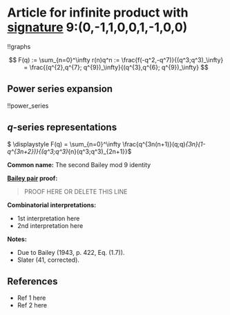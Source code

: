 # Article for infinite product with [signature](../product_signature.html) 9:(0,-1,1,0,0,1,-1,0,0) 

!!graphs

$$ F(q) := \sum_{n=0}^\infty r(n)q^n := \frac{f(-q^2,-q^7)}{(q^3;q^3)_\infty} = \frac{(q^{2},q^{7}; q^{9})_\infty}{(q^{3},q^{6}; q^{9})_\infty} $$

## Power series expansion

!!power_series

## $q$-series representations

$ \displaystyle F(q) = \sum_{n=0}^\infty \frac{q^{3n(n+1)}(q;q)_{3n}(1-q^{3n+2})}{(q^3;q^3)_{n}(q^3;q^3)_{2n+1}}$

**Common name:** The second Bailey mod 9 identity


**[Bailey pair](../Bailey_pairs.html) proof:**
> PROOF HERE OR DELETE THIS LINE

**Combinatorial interpretations:**
- 1st interpretation here
- 2nd interpretation here

**Notes:**
- Due to Bailey (1943, p. 422, Eq. (1.7)).
- Slater (41, corrected).

## References
- Ref 1 here
- Ref 2 here

